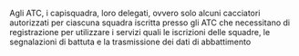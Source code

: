 Agli ATC, i capisquadra, loro delegati, ovvero solo alcuni cacciatori autorizzati per ciascuna squadra iscritta presso gli ATC che necessitano di registrazione per utilizzare i servizi quali le iscrizioni delle squadre, le segnalazioni di battuta e la trasmissione dei dati di abbattimento
